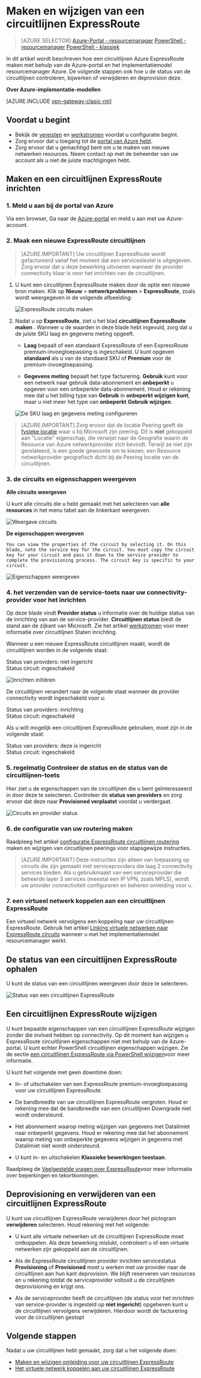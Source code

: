 <properties
   pageTitle="Maken en wijzigen van een circuitlijnen ExpressRoute met behulp van resourcemanager en de portal van Azure | Microsoft Azure"
   description="In dit artikel wordt beschreven hoe maken, inrichten verifiëren, bijwerken, verwijderen en een circuitlijnen ExpressRoute deprovision."
   documentationCenter="na"
   services="expressroute"
   authors="cherylmc"
   manager="carmonm"
   editor=""
   tags="azure-resource-manager"/>
<tags
   ms.service="expressroute"
   ms.devlang="na"
   ms.topic="article"
   ms.tgt_pltfrm="na"
   ms.workload="infrastructure-services"
   ms.date="10/10/2016"
   ms.author="cherylmc"/>

# <a name="create-and-modify-an-expressroute-circuit"></a>Maken en wijzigen van een circuitlijnen ExpressRoute

> [AZURE.SELECTOR]
[Azure-Portal - resourcemanager](expressroute-howto-circuit-portal-resource-manager.md)
[PowerShell - resourcemanager](expressroute-howto-circuit-arm.md)
[PowerShell - klassiek](expressroute-howto-circuit-classic.md)

In dit artikel wordt beschreven hoe een circuitlijnen Azure ExpressRoute maken met behulp van de Azure-portal en het implementatiemodel resourcemanager Azure. De volgende stappen ook hoe u de status van de circuitlijnen controleren, bijwerken of verwijderen en deprovision deze.

**Over Azure-implementatie-modellen**

[AZURE.INCLUDE [vpn-gateway-clasic-rm](../../includes/vpn-gateway-classic-rm-include.md)] 


## <a name="before-you-begin"></a>Voordat u begint


- Bekijk de [vereisten](expressroute-prerequisites.md) en [werkstromen](expressroute-workflows.md) voordat u configuratie begint.
- Zorg ervoor dat u toegang tot de [portal van Azure hebt](https://portal.azure.com).
- Zorg ervoor dat u gemachtigd bent om u te maken van nieuwe netwerken resources. Neem contact op met de beheerder van uw account als u niet de juiste machtigingen hebt.

## <a name="create-and-provision-an-expressroute-circuit"></a>Maken en een circuitlijnen ExpressRoute inrichten

### <a name="1-sign-in-to-the-azure-portal"></a>1. Meld u aan bij de portal van Azure

Via een browser, Ga naar de [Azure-portal](http://portal.azure.com) en meld u aan met uw Azure-account.

### <a name="2-create-a-new-expressroute-circuit"></a>2. Maak een nieuwe ExpressRoute circuitlijnen

>[AZURE.IMPORTANT] Uw circuitlijnen ExpressRoute wordt gefactureerd vanaf het moment dat een servicesleutel is uitgegeven. Zorg ervoor dat u deze bewerking uitvoeren wanneer de provider connectivity klaar is voor het inrichten van de circuitlijnen.

1. U kunt een circuitlijnen ExpressRoute maken door de optie een nieuwe bron maken. Klik op **Nieuw** > **netwerkproblemen** > **ExpressRoute**, zoals wordt weergegeven in de volgende afbeelding:

    ![ExpressRoute circuits maken](./media/expressroute-howto-circuit-portal-resource-manager/createcircuit1.png)

2. Nadat u op **ExpressRoute**, ziet u het blad **circuitlijnen ExpressRoute maken** . Wanneer u de waarden in deze blade hebt ingevuld, zorg dat u de juiste SKU laag en gegevens meting opgeeft.

    - **Laag** bepaalt of een standaard ExpressRoute of een ExpressRoute premium-invoegtoepassing is ingeschakeld. U kunt opgeven **standaard** als u van de standaard SKU of **Premium** voor de premium-invoegtoepassing.

    - **Gegevens meting** bepaalt het type facturering. **Gebruik** kunt voor een netwerk naar gebruik data-abonnement en **onbeperkt** u opgeven voor een onbeperkte data-abonnement. Houd er rekening mee dat u het billing type van **Gebruik** in **onbeperkt wijzigen kunt**, maar u niet meer het type van **onbeperkt** **Gebruik wijzigen**.

    ![De SKU laag en gegevens meting configureren](./media/expressroute-howto-circuit-portal-resource-manager/createcircuit2.png)

>[AZURE.IMPORTANT] Zorg ervoor dat de locatie Peering geeft de [fysieke locatie](expressroute-locations.md) waar u bij Microsoft zijn peering. Dit is **niet** gekoppeld aan "Locatie" eigenschap, die verwijst naar de Geografie waarin de Resource van Azure netwerkprovider zich bevindt. Terwijl ze niet zijn gerelateerd, is een goede gewoonte om te kiezen, een Resource netwerkprovider geografisch dicht bij de Peering locatie van de circuitlijnen. 

### <a name="3-view-the-circuits-and-properties"></a>3. de circuits en eigenschappen weergeven

**Alle circuits weergeven**

U kunt alle circuits die u hebt gemaakt met het selecteren van **alle resources** in het menu tabel aan de linkerkant weergeven.
    
![Weergave circuits](./media/expressroute-howto-circuit-portal-resource-manager/listresource.png)

**De eigenschappen weergeven**

    You can view the properties of the circuit by selecting it. On this blade, note the service key for the circuit. You must copy the circuit key for your circuit and pass it down to the service provider to complete the provisioning process. The circuit key is specific to your circuit.

![Eigenschappen weergeven](./media/expressroute-howto-circuit-portal-resource-manager/listproperties1.png)


### <a name="4-send-the-service-key-to-your-connectivity-provider-for-provisioning"></a>4. het verzenden van de service-toets naar uw connectivity-provider voor het inrichten

Op deze blade vindt **Provider status** u informatie over de huidige status van de inrichting van aan de service-provider. **Circuitlijnen status** biedt de stand aan de zijkant van Microsoft. Zie het artikel [werkstromen](expressroute-workflows.md#expressroute-circuit-provisioning-states) voor meer informatie over circuitlijnen Staten inrichting.

Wanneer u een nieuwe ExpressRoute circuitlijnen maakt, wordt de circuitlijnen worden in de volgende staat:

Status van providers: niet ingericht<BR>
Status circuit: ingeschakeld

![Inrichten initiëren](./media/expressroute-howto-circuit-portal-resource-manager/viewstatus.png)

De circuitlijnen verandert naar de volgende staat wanneer de provider connectivity wordt ingeschakeld voor u:

Status van providers: inrichting<BR>
Status circuit: ingeschakeld

Als u wilt mogelijk een circuitlijnen ExpressRoute gebruiken, moet zijn in de volgende staat:

Status van providers: deze is ingericht<BR>
Status circuit: ingeschakeld


### <a name="5-periodically-check-the-status-and-the-state-of-the-circuit-key"></a>5. regelmatig Controleer de status en de status van de circuitlijnen-toets

Hier ziet u de eigenschappen van de circuitlijnen die u bent geïnteresseerd in door deze te selecteren. Controleer de **status van providers** en zorg ervoor dat deze naar **Provisioned verplaatst** voordat u verdergaat.


![Circuits en provider status](./media/expressroute-howto-circuit-portal-resource-manager/viewstatusprovisioned.png)


### <a name="6-create-your-routing-configuration"></a>6. de configuratie van uw routering maken

Raadpleeg het artikel [configuratie ExpressRoute circuitlijnen routering](expressroute-howto-routing-portal-resource-manager.md) maken en wijzigen van circuitlijnen peerings voor stapsgewijze instructies.

>[AZURE.IMPORTANT] Deze instructies zijn alleen van toepassing op circuits die zijn gemaakt met serviceproviders die laag 2 connectivity services bieden. Als u gebruikmaakt van een serviceprovider die beheerde layer 3 services (meestal een IP VPN, zoals MPLS), wordt uw provider connectiviteit configureren en beheren omleiding voor u.

### <a name="7-link-a-virtual-network-to-an-expressroute-circuit"></a>7. een virtueel netwerk koppelen aan een circuitlijnen ExpressRoute

Een virtueel netwerk vervolgens een koppeling naar uw circuitlijnen ExpressRoute. Gebruik het artikel [Linking virtuele netwerken naar ExpressRoute circuits](expressroute-howto-linkvnet-arm.md) wanneer u met het implementatiemodel resourcemanager werkt.

## <a name="getting-the-status-of-an-expressroute-circuit"></a>De status van een circuitlijnen ExpressRoute ophalen

U kunt de status van een circuitlijnen weergeven door deze te selecteren. 

![Status van een circuitlijnen ExpressRoute](./media/expressroute-howto-circuit-portal-resource-manager/listproperties1.png)


## <a name="modifying-an-expressroute-circuit"></a>Een circuitlijnen ExpressRoute wijzigen

U kunt bepaalde eigenschappen van een circuitlijnen ExpressRoute wijzigen zonder die invloed hebben op connectivity. Op dit moment kan wijzigen u ExpressRoute circuitlijnen eigenschappen niet met behulp van de Azure-portal. U kunt echter PowerShell circuitlijnen eigenschappen wijzigen. Zie de sectie [een circuitlijnen ExpressRoute via PowerShell wijzigen](expressroute-howto-circuit-arm.md#modify)voor meer informatie.

U kunt het volgende met geen downtime doen:

- In- of uitschakelen van een ExpressRoute premium-invoegtoepassing voor uw circuitlijnen ExpressRoute.

- De bandbreedte van uw circuitlijnen ExpressRoute vergroten. Houd er rekening mee dat de bandbreedte van een circuitlijnen Downgrade niet wordt ondersteund. 

- Het abonnement waarop meting wijzigen van gegevens met Datalimiet naar onbeperkt gegevens. Houd er rekening mee dat het abonnement waarop meting van onbeperkte gegevens wijzigen in gegevens met Datalimiet niet wordt ondersteund.

-  U kunt in- en uitschakelen **Klassieke bewerkingen toestaan**.

Raadpleeg de [Veelgestelde vragen over ExpressRoute](expressroute-faqs.md)voor meer informatie over beperkingen en tekortkomingen.


## <a name="deprovisioning-and-deleting-an-expressroute-circuit"></a>Deprovisioning en verwijderen van een circuitlijnen ExpressRoute

U kunt uw circuitlijnen ExpressRoute verwijderen door het pictogram **verwijderen** selecteren. Houd rekening met het volgende:

- U kunt alle virtuele netwerken uit de circuitlijnen ExpressRoute moet ontkoppelen. Als deze bewerking mislukt, controleert u of een virtuele netwerken zijn gekoppeld aan de circuitlijnen.

- Als de ExpressRoute circuitlijnen provider inrichten servicestatus **Provisioning** of **Provisioned** moet u werken met uw provider naar de circuitlijnen aan hun kant deprovision. We blijft reserveren van resources en u rekening totdat de serviceprovider voltooit u de circuitlijnen deprovisioning en krijgt ons.

- Als de serviceprovider heeft de circuitlijnen (de status voor het inrichten van service-provider is ingesteld op **niet ingericht**) opgeheven kunt u de circuitlijnen vervolgens verwijderen. Hierdoor wordt de facturering voor de circuitlijnen gestopt

## <a name="next-steps"></a>Volgende stappen

Nadat u uw circuitlijnen hebt gemaakt, zorg dat u het volgende doen:

- [Maken en wijzigen omleiding voor uw circuitlijnen ExpressRoute](expressroute-howto-routing-portal-resource-manager.md)
- [Het virtuele netwerk koppelen aan uw circuitlijnen ExpressRoute](expressroute-howto-linkvnet-arm.md)
